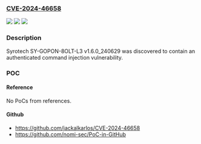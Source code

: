 ### [CVE-2024-46658](https://cve.mitre.org/cgi-bin/cvename.cgi?name=CVE-2024-46658)
![](https://img.shields.io/static/v1?label=Product&message=n%2Fa&color=blue)
![](https://img.shields.io/static/v1?label=Version&message=n%2Fa&color=blue)
![](https://img.shields.io/static/v1?label=Vulnerability&message=n%2Fa&color=brighgreen)

### Description

Syrotech SY-GOPON-8OLT-L3 v1.6.0_240629 was discovered to contain an authenticated command injection vulnerability.

### POC

#### Reference
No PoCs from references.

#### Github
- https://github.com/jackalkarlos/CVE-2024-46658
- https://github.com/nomi-sec/PoC-in-GitHub

